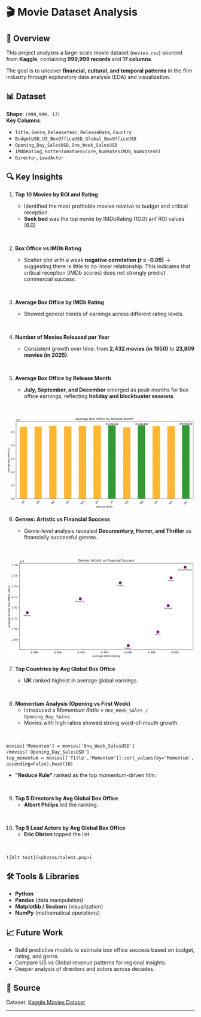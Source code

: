 
# 🎬 Movie Dataset Analysis

## 📌 Overview
This project analyzes a large-scale movie dataset (`movies.csv`) sourced from **Kaggle**, containing **999,999 records** and **17 columns**.  


The goal is to uncover **financial, cultural, and temporal patterns** in the film industry through exploratory data analysis (EDA) and visualization.  

## 📊 Dataset
**Shape**: `(999,999, 17)`  
**Key Columns**:
- `Title`, `Genre`, `ReleaseYear`, `ReleaseDate`, `Country`
- `BudgetUSD`, `US_BoxOfficeUSD`, `Global_BoxOfficeUSD`
- `Opening_Day_SalesUSD`, `One_Week_SalesUSD`
- `IMDbRating`, `RottenTomatoesScore`, `NumVotesIMDb`, `NumVotesRT`
- `Director`, `LeadActor`

## 🔍 Key Insights
1. **Top 10 Movies by ROI and Rating**  

   - Identified the most profitable movies relative to budget and critical reception. 
   - **Seek bed** was the top movie by IMDbRating (10.0) anf ROI values (6.0)

 <br>

2. **Box Office vs IMDb Rating**  

   - Scatter plot with a weak **negative correlation (r = -0.05)** → suggesting there is little to no linear relationship. This indicates that critical reception (IMDb scores) does not strongly predict commercial success.

<br>

3. **Average Box Office by IMDb Rating** 

   - Showed general trends of earnings across different rating levels.  

 <br>

4. **Number of Movies Released per Year**  

   - Consistent growth over time: from **2,432 movies (in 1950)** to **23,809 movies (in 2025)**.  

 <br>

5. **Average Box Office by Release Month** 

   - **July, September, and December** emerged as peak months for box office earnings, reflecting **holiday and blockbuster seasons**. 

<br>

   ![Alt text](<photos/box office month.png>)

6. **Genres: Artistic vs Financial Success**  

   - Genre-level analysis revealed **Documentary, Horror, and Thriller** as financially successful genres.  

<br>

   ![Alt text](<photos/Genres scatter.png>)

7. **Top Countries by Avg Global Box Office**  

   - **UK** ranked highest in average global earnings.  

<br>

8. **Momentum Analysis (Opening vs First Week)**  
   - Introduced a *Momentum Ratio* = `One_Week_Sales / Opening_Day_Sales`.  
   - Movies with high ratios showed strong word-of-mouth growth.  
 <br>

   ```
   movies['Momentum'] = movies['One_Week_SalesUSD'] /movies['Opening_Day_SalesUSD']
   top_momentum = movies[['Title','Momentum']].sort_values(by='Momentum', 
   ascending=False).head(10)
   ```
   - **"Reduce Rule"** ranked as the top momentum-driven film.  
 <br>

9. **Top 5 Directors by Avg Global Box Office**  
   - **Albert Philips** led the ranking.  
<br>

10. **Top 5 Lead Actors by Avg Global Box Office**  
    - **Eric Obrien** topped the list.  
<br>

    ![Alt text](<photos/talent.png>)


## 🛠️ Tools & Libraries
- **Python**  
- **Pandas** (data manipulation)  
- **Matplotlib / Seaborn** (visualization)  
- **NumPy** (mathematical operations)  

## 📈 Future Work
- Build predictive models to estimate box office success based on budget, rating, and genre.  
- Compare US vs Global revenue patterns for regional insights.  
- Deeper analysis of directors and actors across decades.  

## 📂 Source
Dataset: [Kaggle Movies Dataset](https://www.kaggle.com/datasets/mjshubham21/movie-dataset-for-analytics-and-visualization)  

---

